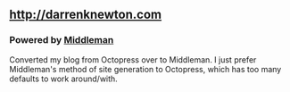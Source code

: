 ## http://darrenknewton.com
### Powered by [Middleman](http://beta.middlemanapp.com/)

Converted my blog from Octopress over to Middleman. I just prefer Middleman's method of site generation to Octopress, which has too many defaults to work around/with.